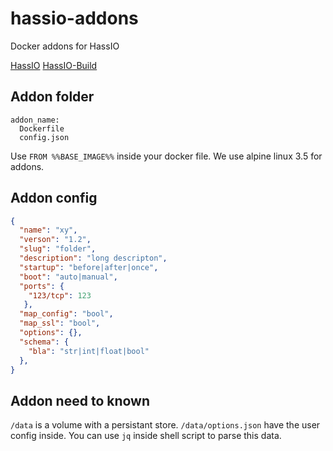 # hassio-addons
Docker addons for HassIO

[HassIO](https://github.com/pvizeli/hassio)
[HassIO-Build](https://github.com/pvizeli/hassio-build)

## Addon folder

```
addon_name:
  Dockerfile
  config.json
```

Use `FROM %%BASE_IMAGE%%` inside your docker file. We use alpine linux 3.5 for addons.

## Addon config

```json
{
  "name": "xy",
  "verson": "1.2",
  "slug": "folder",
  "description": "long descripton",
  "startup": "before|after|once",
  "boot": "auto|manual",
  "ports": {
    "123/tcp": 123
   },
  "map_config": "bool",
  "map_ssl": "bool",
  "options": {},
  "schema": {
    "bla": "str|int|float|bool"
  },
}
```

## Addon need to known
`/data` is a volume with a persistant store. `/data/options.json` have the user config inside. You can use `jq` inside shell script to parse this data.

